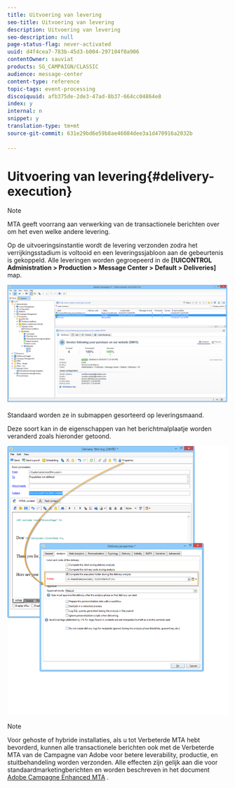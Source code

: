 ```yaml
---
title: Uitvoering van levering
seo-title: Uitvoering van levering
description: Uitvoering van levering
seo-description: null
page-status-flag: never-activated
uuid: d4f4cea7-783b-45d3-b004-297104f0a906
contentOwner: sauviat
products: SG_CAMPAIGN/CLASSIC
audience: message-center
content-type: reference
topic-tags: event-processing
discoiquuid: afb375de-2de3-47ad-8b37-664cc04864e8
index: y
internal: n
snippet: y
translation-type: tm+mt
source-git-commit: 631e29bd6e59b8ae46084dee3a1d470916a2032b

---
```



# Uitvoering van levering{#delivery-execution}

>[!NOTE]
>
>MTA geeft voorrang aan verwerking van de transactionele berichten over om het even welke andere levering.

Op de uitvoeringsinstantie wordt de levering verzonden zodra het verrijkingsstadium is voltooid en een leveringssjabloon aan de gebeurtenis is gekoppeld. Alle leveringen worden gegroepeerd in de **[!UICONTROL Administration > Production > Message Center > Default > Deliveries]** map.

![](assets/messagecenter_deliveries_execinstances_001.png)

Standaard worden ze in submappen gesorteerd op leveringsmaand.

Deze soort kan in de eigenschappen van het berichtmalplaatje worden veranderd zoals hieronder getoond.

![](assets/messagecenter_deliveries_properties_001.png)

>[!NOTE]
>
>Voor gehoste of hybride installaties, als u tot Verbeterde MTA hebt bevorderd, kunnen alle transactionele berichten ook met de Verbeterde MTA van de Campagne van Adobe voor betere leverability, productie, en stuitbehandeling worden verzonden. Alle effecten zijn gelijk aan die voor standaardmarketingberichten en worden beschreven in het document [Adobe Campagne Enhanced MTA](https://helpx.adobe.com/campaign/kb/acc-campaign-enhanced-mta.html) .